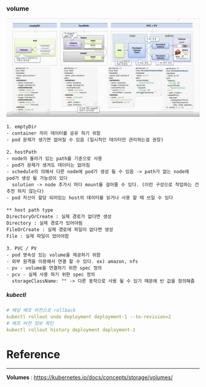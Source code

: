 ### volume

![volume](../images/volume.png)

~~~
1. emptyDir
- container 끼리 데이터를 공유 하기 위함
- pod 문제가 생기면 없어질 수 있음 (일시적인 데이터만 관리하는걸 권장)

2. hostPath
- node의 올라가 있는 path를 기준으로 사용
- pod가 문제가 생겨도 데이터는 없어짐
- schedule의 의해서 다른 node에 pod가 생성 될 수 있음 -> path가 없는 node에 pod가 생성 될 가능성이 있다
  solution -> node 추가시 마다 mount를 걸어줄 수 있다. (이런 구성으로 작업하는 건 추천 하지 않는다)
- pod 자신이 할당 되어있는 host의 데이터를 읽거나 사용 할 때 쓰일 수 있다

** host path type
DirectoryOrCreate : 실제 경로가 없다면 생성
Directory : 실제 경로가 있어야됨
FileOrCreate : 실제 경로에 파일이 없다면 생성
File : 실제 파일이 었어야함

3. PVC / PV
- pod 영속성 있는 volume을 제공하기 위함
- 외부 원격을 이용해서 연결 할 수 있다. ex) amazon, nfs
- pv - volume을 연결하기 위한 spec 정의
- pcv - 실제 사용 하기 위한 spec 정의
  storageClassName: "" -> 다른 동작으로 사용 될 수 있기 때문에 빈 값을 정의해줌
~~~

##### kubectl

```yaml
# 해당 배포 버전으로 rollback
kubectl rollout undo deployment deployment-1 --to-revision=2
# 배포 버전 정보 확인
kubectl rollout history deployment deployment-1
```

# Reference
----
**Volumes** : https://kubernetes.io/docs/concepts/storage/volumes/